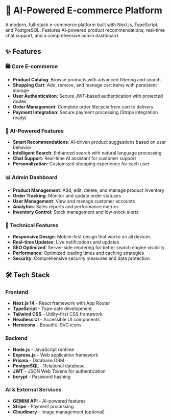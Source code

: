 # 🛒 AI-Powered E-commerce Platform

A modern, full-stack e-commerce platform built with Next.js, TypeScript, and PostgreSQL. Features AI-powered product recommendations, real-time chat support, and a comprehensive admin dashboard.

## ✨ Features

### 🛍️ Core E-commerce
- **Product Catalog**: Browse products with advanced filtering and search
- **Shopping Cart**: Add, remove, and manage cart items with persistent storage
- **User Authentication**: Secure JWT-based authentication with protected routes
- **Order Management**: Complete order lifecycle from cart to delivery
- **Payment Integration**: Secure payment processing (Stripe integration ready)

### 🤖 AI-Powered Features
- **Smart Recommendations**: AI-driven product suggestions based on user behavior
- **Intelligent Search**: Enhanced search with natural language processing
- **Chat Support**: Real-time AI assistant for customer support
- **Personalization**: Customized shopping experience for each user

### 📊 Admin Dashboard
- **Product Management**: Add, edit, delete, and manage product inventory
- **Order Tracking**: Monitor and update order statuses
- **User Management**: View and manage customer accounts
- **Analytics**: Sales reports and performance metrics
- **Inventory Control**: Stock management and low-stock alerts

### 🚀 Technical Features
- **Responsive Design**: Mobile-first design that works on all devices
- **Real-time Updates**: Live notifications and updates
- **SEO Optimized**: Server-side rendering for better search engine visibility
- **Performance**: Optimized loading times and caching strategies
- **Security**: Comprehensive security measures and data protection

## 🛠️ Tech Stack

### Frontend
- **Next.js 14** - React framework with App Router
- **TypeScript** - Type-safe development
- **Tailwind CSS** - Utility-first CSS framework
- **Headless UI** - Accessible UI components
- **Heroicons** - Beautiful SVG icons

### Backend
- **Node.js** - JavaScript runtime
- **Express.js** - Web application framework
- **Prisma** - Database ORM
- **PostgreSQL** - Relational database
- **JWT** - JSON Web Tokens for authentication
- **bcrypt** - Password hashing

### AI & External Services
- **GEMINI API** - AI-powered features
- **Stripe** - Payment processing
- **Cloudinary** - Image management (optional)

